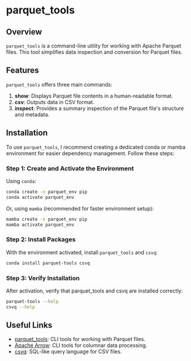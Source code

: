 # parquet_tools

## Overview
`parquet_tools` is a command-line utility for working with Apache Parquet files.
This tool simplifies data inspection and conversion for Parquet files.

## Features
`parquet_tools` offers three main commands:
1. **show**: Displays Parquet file contents in a human-readable format.
2. **csv**: Outputs data in CSV format.
3. **inspect**: Provides a summary inspection of the Parquet file's structure and metadata.


## Installation
To use `parquet_tools`, I recommend creating a dedicated conda or mamba environment for easier dependency management. Follow these steps:

### Step 1: Create and Activate the Environment
Using `conda`:
```bash
conda create -n parquet_env pip
conda activate parquet_env
```

Or, using `mamba` (recommended for faster environment setup):
```bash
mamba create -n parquet_env pip
mamba activate parquet_env
```

### Step 2: Install Packages
With the environment activated, install `parquet_tools` and `csvq`:
```bash
conda install parquet-tools csvq
```

### Step 3: Verify Installation
After activation, verify that parquet_tools and csvq are installed correctly:
```bash
parquet-tools --help
csvq --help
```

## Useful Links
- [parquet_tools](https://github.com/ktrueda/parquet-tools): CLI tools for working with Parquet files.
- [Apache Arrow](https://github.com/apache/arrow): CLI tools for columnar data processing.
- [csvq](https://github.com/mithrandie/csvq): SQL-like query language for CSV files.
